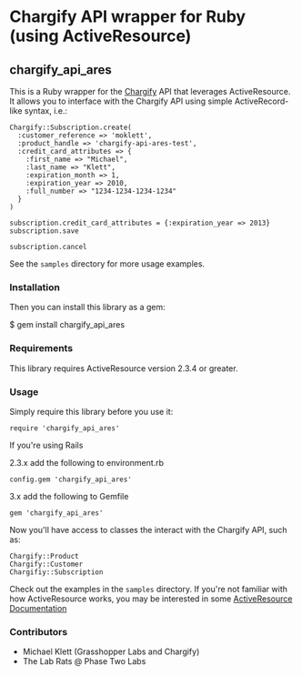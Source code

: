 Chargify API wrapper for Ruby (using ActiveResource)
====================================================

chargify_api_ares
-----------------

This is a Ruby wrapper for the [Chargify](http://chargify.com) API that leverages ActiveResource.
It allows you to interface with the Chargify API using simple ActiveRecord-like syntax, i.e.:

    Chargify::Subscription.create(
      :customer_reference => 'moklett',
      :product_handle => 'chargify-api-ares-test',
      :credit_card_attributes => {
        :first_name => "Michael",
        :last_name => "Klett",
        :expiration_month => 1,
        :expiration_year => 2010,
        :full_number => "1234-1234-1234-1234"
      }
    )
    
    subscription.credit_card_attributes = {:expiration_year => 2013}
    subscription.save
    
    subscription.cancel

See the `samples` directory for more usage examples.


### Installation

Then you can install this library as a gem:

$ gem install chargify_api_ares


### Requirements

This library requires ActiveResource version 2.3.4 or greater.

### Usage

Simply require this library before you use it:

    require 'chargify_api_ares'
    

If you're using Rails

2.3.x add the following to environment.rb
   
    config.gem 'chargify_api_ares'

3.x add the following to Gemfile
    
    gem 'chargify_api_ares'


Now you'll have access to classes the interact with the Chargify API, such as:

`Chargify::Product`  
`Chargify::Customer`  
`Chargifiy::Subscription`

Check out the examples in the `samples` directory.  If you're not familiar with how ActiveResource works,
you may be interested in some [ActiveResource Documentation](http://apidock.com/rails/ActiveResource/Base)



### Contributors

* Michael Klett (Grasshopper Labs and Chargify)
* The Lab Rats @ Phase Two Labs